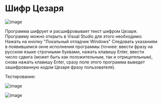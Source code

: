 #  Шифр Цезаря 

![image](https://user-images.githubusercontent.com/89965762/147412963-4e8b48b1-a13f-4c33-91f6-d755dc05582b.png)


Программа шифрует и расшифровывает текст шифром Цезаря. 
Программу можно открыть в Visual Studio для этого необходимо: 
 Нажать на кнопку "Локальный отладчик Windows" Следовать указаниям в появившемся окне исполнения программы (точнее: ввести фразу на русском языке строчными буквами, нажать клавишу Enter, ввести число сдвига (может быть как положительным, так и отрицательным), снова нажать клавишу Enter, сразу поле этого программа выведет зашифрованную кодом Цезаря фразу пользователя).
 
 Тестирование: 
 
![image](https://user-images.githubusercontent.com/89965762/147413159-b220d664-3d62-42d7-bb59-bf751becc516.png)

![image](https://user-images.githubusercontent.com/89965762/147413180-f93ed9de-4ac1-4a3d-8bdf-bf1765586b83.png)



 
 

